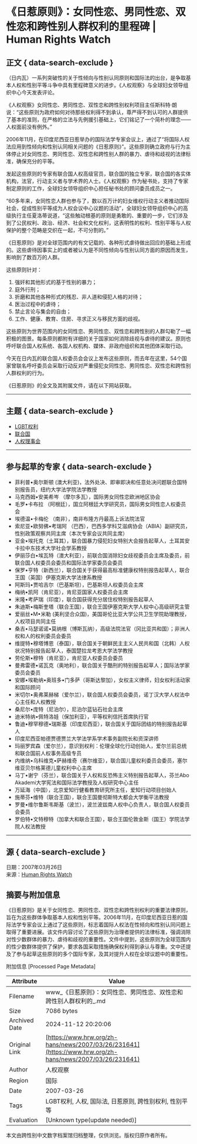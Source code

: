 # 《日惹原则》：女同性恋、男同性恋、双性恋和跨性别人群权利的里程碑 | Human Rights Watch

## 正文 { data-search-exclude }


（日内瓦）一系列突破性的关于性倾向与性别认同原则和国际法的出台，是争取基本人权和性别平等斗争中具有里程碑意义的进步。《人权观察》与全球妇女领导组织中心今天发表评论。

《人权观察》女同性恋、男同性恋、双性恋和跨性别权利项目主任斯科特·朗说：“这些原则为政府如何对待那些权利得不到承认，尊严得不到认可的人群提供了基本的准则，在严格的立法与先例援引基础上，它们铭记了一个简朴的理念——人权面前没有例外。”

2006年11月，在印度尼西亚日惹举办的国际法学专家会议上，通过了“将国际人权法应用到性倾向和性别认同相关问题的《日惹原则》”。这些原则确立政府与行为主体停止对女同性恋、男同性恋、双性恋和跨性别人群的暴力、虐待和歧视的法律标准，确保充分的平等。

发起这些原则的专家有联合国人权高级官员，联合国的独立专家，联合国的各实体机构，法官，行动主义者与学术界的人士。《人权观察》作为秘书处，支持了专家制定原则的工作，全球妇女领导组织中心担任秘书处的顾问委员成员之一。

“60多年来，女同性恋人群也参与了，数以百万计的妇女维权行动主义者推动国际社会，促成性别平等成为人权会议中心议题的活动”，全球妇女领导组织中心的高级执行主任夏洛蒂说道，“这些触动根基的原则是勇敢的、重要的一步，它们涉及到了公民权利、政治、经济、社会和文化权利，这表明性的权利、性别平等与人权保护的整个范畴是交织在一起，不可分割的。”

《日惹原则》是对全球范围内的有文记载的、各种形式虐待做出回应的基础上形成的。这些虐待因事实上的或者被认为是不同性倾向与性别认同方面的原因而发生，影响到了数百万的人群。

这些原则针对：
1. 强奸和其他形式的基于性别的暴力；
2. 庭外行刑；
3. 折磨和其他各种形式的残忍、非人道和侵犯人格的对待；
4. 医治过程中的虐待；
5. 禁止言论与集会的自由；
6. 工作、健康、教育、住房、寻求正义与移民方面的歧视。

这些原则为世界范围内的女同性恋、男同性恋、双性恋和跨性别的人群勾勒了一幅积极的图景。每条原则都附有详细的关于国家如何消除歧视与虐待的建议。原则也呼吁联合国人权系统、各国人权机构、媒体、非政府组织和其他团体采取行动。

今天在日内瓦的联合国人权委员会会议上发布这些原则，而去年在这里，54个国家曾联名呼吁委员会采取行动反对严重侵犯女同性恋、男同性恋、双性恋和跨性别人群权利的行为。

《日惹原则》的全文及其附属文件，请在以下网站获取。

---

## 主题 { data-search-exclude }
- [LGBT权利](/zh-hans/topic/lgbtquanli)
- [联合国](/zh-hans/topic/united-nations)
- [人权理事会](/zh-hans/topic/united-nations/renquanlishihui)

---

## 参与起草的专家 { data-search-exclude }

- 菲利普•奥尔斯顿 (澳大利亚)，法外处决、即审即决和任意处决问题联合国特别报告员，纽约大学法学院法学教授
- 马克西姆•安美希岑 （摩尔多瓦），国际男女同性恋欧洲地区协会
- 毛罗•卡布拉 （阿根廷），国立阿根廷大学研究员，国际男女同性恋人权委员会
- 埃德温•卡梅伦 （南非），南非布隆方丹最高上诉法院法官
- 索尼亚•欧努佛•考瑞阿 （巴西），巴西多学科艾滋病协会（ABIA）副研究员，性别政策观察共同主席（本次专家会议共同主席）
- 亚金•埃托克（土耳其），联合国暴力侵犯妇女特别大会报告起草人，土耳其安卡拉中东技术大学社会学系教授
- 伊丽莎白•埃瓦特（澳大利亚），前联合国消除妇女歧视委员会主席及委员，前联合国人权委员会委员和国际法学家委员会委员
- 保罗•亨特（新西兰），联合国关于获得最高标准健康权特别报告起草人，联合王国（英国）伊塞克斯大学法律系教授
- 阿斯玛•贾哈吉尔（巴基斯坦），巴基斯坦人权委员会主席
- 梅纳•凯阿（肯尼亚），肯尼亚国家人权委员会主席
- 米隆•考萨瑞（印度），联合国获得充分居住权特别报告起草人
- 朱迪斯•梅斯奎塔（联合王国），联合王国伊塞克斯大学人权中心高级研究主管
- 爱丽丝•M•米勒 (美利坚合众国)，美国哥伦比亚大学公共卫生学院助理教授，人权项目共同主任
- 桑吉•马瑟诺诺•莫纳根（博斯瓦纳），高级法院法官（冈比亚共和国）；非洲人权和人的权利委员会委员
- 维提特•穆塔博恩（泰国），联合国关于朝鲜民主主义人民共和国（北韩）人权状况特别报告起草人，泰国楚拉龙考恩大学法学教授
- 劳伦斯•穆特（肯尼亚），肯尼亚人权委员会委员
- 曼弗雷德•诺瓦克（奥地利），联合国关于酷刑的特别报告起草人；国际法学家委员会委员
- 安娜•埃勒纳•奥班多•门多萨（哥斯达黎加），女权主义律师，妇女权利活动家和国际顾问
- 米切尔•奥弗莱赫梯（爱尔兰），联合国人权委员会委员，诺丁汉大学人权法中心主任和人权教授
- 桑尼尔•庞特（尼泊尔），尼泊尔蓝钻石社会主席
- 迪米特纳•佩特洛娃（保加利亚），平等权利信托首席执行官
- 鲁迪•穆罕穆德•瑞斯基（印度尼西亚），联合国关于国际团结的特别报告起草人
- 印度尼西亚帕德贾德贾兰大学法学系学术事务副院长和资深讲师
- 玛丽罗宾森（爱尔兰），意识到权利：伦理全球化行动创始人，爱尔兰前总统和联合国前人权事务高级专员
- 内维纳•乌科维克•萨赫维奇（赛尔维亚），联合国儿童权利委员会委员，塞尔维亚贝尔格莱德儿童权利中心主席
- 马丁•谢宁（芬兰），联合国关于人权和反恐怖主义特别报告起草人，芬兰Abo Akademi大学宪法和国际法学教授及人权研究中心主任
- 万延海（中国），北京爱知行健看教育研究所主任，爱知行动项目创始人
- 施蒂芬•维特（联合王国），联合王国曼彻斯特大都会大学衡平法教授
- 罗曼•维尔鲁斯韦斯基（波兰），波兰波兹南人权中心负责人，联合国人权委员会委员
- 罗伯特•文特穆特（加拿大和联合王国），联合王国伦敦金斯（国王）学院法学院人权法教授

--- 

## 源 { data-search-exclude }
日期：2007年03月26日  
来源：[Human Rights Watch](https://www.hrw.org/zh-hans/news/2007/03/26/yogyakarta-principles-milestone-lesbian-gay-bisexual-and-transgender-rights)

## 摘要与附加信息

<!-- tcd_abstract -->
《日惹原则》是关于女同性恋、男同性恋、双性恋和跨性别权利的重要法律原则，旨在为这些群体争取基本人权和性别平等。2006年11月，在印度尼西亚日惹的国际法学专家会议上通过了这些原则，标志着国际人权法在性倾向和性别认同问题上取得了重要进展。该文件内容讨论了这些原则为治理者提供的法律标准，强调消除对性少数群体的暴力、虐待和歧视的重要性。文件中提到，这些原则为全球范围内的性少数群体提供了保护，要求各国采取措施确保权利得到承认与尊重。文中还提及了参与起草这些原则的多个国际专家，及其对提升人权在全球议题中的重要性。
<!-- tcd_abstract_end -->

附加信息 [Processed Page Metadata]

| Attribute       | Value                                  |
|-----------------|----------------------------------------|
| Filename        | www_《日惹原则》：女同性恋、男同性恋、双性恋和跨性别人群权利的_.md                             |
| Size            | 7086 bytes                           |
| Archived Date   | 2024-11-12 20:20:06                             |
| Original Link   | [https://www.hrw.org/zh-hans/news/2007/03/26/231641](https://www.hrw.org/zh-hans/news/2007/03/26/231641)                       |
| Author          | 人权观察                               |
| Region          | 国际                               |
| Date            | 2007-03-26                                 |
| Tags            | LGBT权利, 人权, 国际法, 日惹原则, 跨性别权利, 性别平等                                 |
| Evaluation            | [Unknown type(update needed)]                                 |
<!-- tcd_table_end -->

本文由跨性别中文数字档案馆归档整理，仅供浏览。版权归原作者所有。
